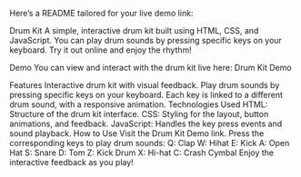 
Here’s a README tailored for your live demo link:

Drum Kit
A simple, interactive drum kit built using HTML, CSS, and JavaScript. You can play drum sounds by pressing specific keys on your keyboard. Try it out online and enjoy the rhythm!

Demo
You can view and interact with the drum kit live here:
Drum Kit Demo

Features
Interactive drum kit with visual feedback.
Play drum sounds by pressing specific keys on your keyboard.
Each key is linked to a different drum sound, with a responsive animation.
Technologies Used
HTML: Structure of the drum kit interface.
CSS: Styling for the layout, button animations, and feedback.
JavaScript: Handles the key press events and sound playback.
How to Use
Visit the Drum Kit Demo link.
Press the corresponding keys to play drum sounds:
Q: Clap
W: Hihat
E: Kick
A: Open Hat
S: Snare
D: Tom
Z: Kick Drum
X: Hi-hat
C: Crash Cymbal
Enjoy the interactive feedback as you play!
